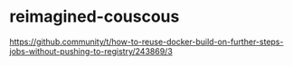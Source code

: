# reimagined-couscous
https://github.community/t/how-to-reuse-docker-build-on-further-steps-jobs-without-pushing-to-registry/243869/3
